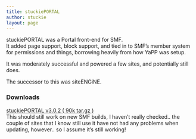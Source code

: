 ```yaml
---
title: stuckiePORTAL
author: stuckie
layout: page
---
```

stuckiePORTAL was a Portal front-end for SMF.  
It added page support, block support, and tied in to SMF&#8217;s member system for permissions and things, borrowing heavily from how YaPP was setup.

It was moderately successful and powered a few sites, and potentially still does.

The successor to this was siteENGiNE.

### Downloads

[stuckiePORTAL v3.0.2 ( 90k tar.gz )][1]  
This should still work on new SMF builds, I haven&#8217;t really checked.. the couple of sites that I know still use it have not had any problems when updating, however.. so I assume it&#8217;s still working!

&nbsp;

 [1]: /apps/stuckiePORTAL/stuckiePORTALv3.0.2.tar.gz